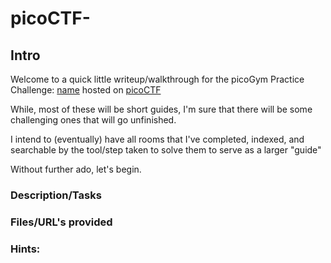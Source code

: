 # picoCTF-

## Intro

Welcome to a quick little writeup/walkthrough for the picoGym Practice Challenge: [name](URL) hosted on [picoCTF](https://picoctf.org)

While, most of these will be short guides, I'm sure that there will be some challenging ones that will go unfinished. 

I intend to (eventually) have all rooms that I've completed, indexed, and searchable by the tool/step taken to solve them to serve as a larger "guide"

Without further ado, let's begin. 

### Description/Tasks

### Files/URL's provided

### Hints:
